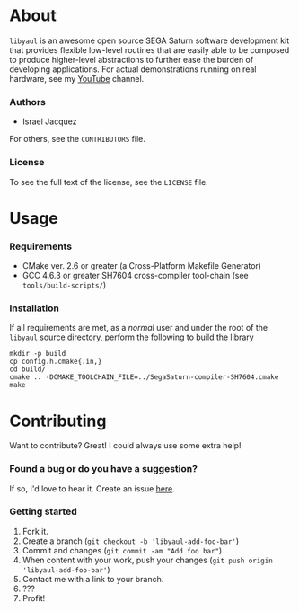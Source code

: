 About
=====
  `libyaul` is an awesome open source SEGA Saturn software development kit that provides flexible low-level routines that are easily able to be composed to produce higher-level abstractions to further ease the burden of developing applications. For actual demonstrations running on real hardware, see my [YouTube][2] channel.

### Authors
 * Israel Jacquez

 For others, see the `CONTRIBUTORS` file.

### License
  To see the full text of the license, see the `LICENSE` file.

Usage
=====

### Requirements
 - CMake ver. 2.6 or greater (a Cross-Platform Makefile Generator)
 - GCC 4.6.3 or greater SH7604 cross-compiler tool-chain (see `tools/build-scripts/`)

### Installation
  If all requirements are met, as a _normal_ user and under the root of the `libyaul` source directory, perform the following to build the library

    mkdir -p build
    cp config.h.cmake{.in,}
    cd build/
    cmake .. -DCMAKE_TOOLCHAIN_FILE=../SegaSaturn-compiler-SH7604.cmake
    make

Contributing
============

Want to contribute? Great! I could always use some extra help!

### Found a bug or do you have a suggestion?

If so, I'd love to hear it. Create an issue [here][1].

### Getting started

1. Fork it.
2. Create a branch (`git checkout -b 'libyaul-add-foo-bar'`)
3. Commit and changes (`git commit -am "Add foo bar"`)
4. When content with your work, push your changes (`git push origin 'libyaul-add-foo-bar'`)
4. Contact me with a link to your branch.
5. ???
6. Profit!

[1]: https://github.com/ijacquez/libyaul/issues
[2]: http://www.youtube.com/mrkotfw
